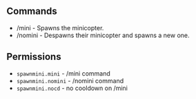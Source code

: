 ## Commands
* /mini - Spawns the minicopter.
* /nomini - Despawns their minicopter and spawns a new one.

## Permissions
* `spawnmini.mini` - /mini command
* `spawnmini.nomini` - /nomini command
* `spawnmini.nocd` - no cooldown on /mini